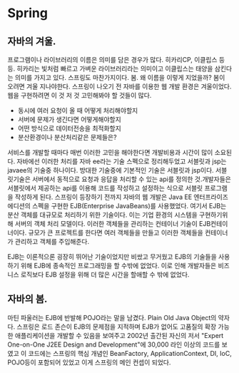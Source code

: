 # Spring

## 자바의 겨울.

프로그램이나 라이브러리의 이름은 의미를 담은 경우가 많다. 히카리CP, 이클립스 등등. 히카리는 빛처럼 빠르고 가벼운 라이브러리라는 의미이고 이클립스는 태양을 삼킨다는 의미를 가지고 있다.
스프링도 마찬가지이다. 봄. 왜 이름을 이렇게 지었을까?
봄이 오려면 겨울 지나야한다. 스프링이 나오기 전 자바를 이용한 웹 개발 환경은 겨울이었다.
웹을 구현하려면 이 것 저 것 고민해봐야 할 것들이 많다.

* 동시에 여러 요청이 올 때 어떻게 처리해야할지
* 서버에 문제가 생긴다면 어떻게해야할지
* 어떤 방식으로 데이터전송을 최적화할지
* 분산환경이나 분산처리같은 문제들은?

서비스를 개발할 때마다 매번 이러한 고민을 해야한다면 개발비용과 시간이 많이 소요된다. 자바에선 이러한 처리를 자바 ee라는 기술 스펙으로 정리해두었고 서블릿과 jsp는 javaee의 기술중 하나이다.
방대한 기술중에 기본적인 기술은 서블릿과 jsp이다.
서블릿기술은 서버에서 동적으로 요청과 응답을 처리할 수 있는 api를 정의한 것.개발자들은 서블릿에서 제공하는 api를 이용해 코드를 작성하고 설정하는 식으로 서블릿 프로그램을 작성하게 된다.
스프링이 등장하기 전까지 자바의 웹 개발은 Java EE 엔터프라이즈 에디션의 스펙을 구현한 EJB(Enterprise JavaBeans)를 사용했었다. 
여기서 EJB는 분산 객체를 대규모로 처리하기 위한 기술이다. 이는 기업 환경의 시스템을 구현하기위해 서버의 객체 처리 모델이다. 이러한 객체들을 관리하는 컨테이너 기술이 EJB컨테이너이다. 규모가 큰 프로젝트를 한다면 여러 객체들을 만들고 이러한 객체들을 컨테이너가 관리하고 객체를 주입해준다.

EJB는 이론적으론 굉장히 뛰어난 기술이었지만 비쌌고 무거웠고 EJB의 기술들을 사용하기 위해 EJB에 종속적인 프로그래밍을 할 수밖에 없었다. 이로 인해 개발자들은 비즈니스 로직보다 EJB 설정을 위해 더 많은 시간을 할애할 수 밖에 없었다.

## 자바의 봄.
 마틴 파울러는 EJB에 반발해 POJO라는 말을 남겼다. Plain Old Java Object의 약자다.
스프링은 로드 존슨이 EJB의 문제점을 지적하며 EJB가 없어도 고품질의 확장 가능한 애플리케이션을 개발할 수 있음을 보여주고
2002년 출간된 자신의 저서 "Expert One-on-One J2EE Design and Development"에 30,000 라인 이상의 코드를 보였고 이 코드에는 스프링의 핵심 개념인 BeanFactory, ApplicationContext, DI, IoC, POJO등이 포함되어 있었고 이게 스프링의 메인 컨셉이 되었다. 
 


